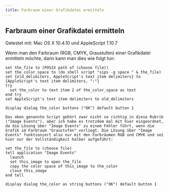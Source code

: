 ```yaml
---
title: Farbraum einer Grafikdatei ermitteln
---
```


## Farbraum einer Grafikdatei ermitteln

Getestet mit: Mac OS X 10.4.10 und AppleScript 1.10.7

Wenn man den Farbraum (RGB, CMYK, Graustufen) einer Grafikdatei ermitteln möchte, dann kann man dies wie folgt tun:

```applescript
set the_file to (POSIX path of (choose file))
set the_color_space to (do shell script "sips -g space " & the_file)
set {old_delimiters, AppleScript's text item delimiters} to {AppleScript's text item delimiters, ":"}
try
  set the_color to text item 2 of the_color_space as text
end try
set AppleScript's text item delimiters to old_delimiters

display dialog the_color buttons ("OK") default button 1

Das oben genannte Script gehört zwar nicht so richtig in diese Rubrik ("Image Events"), aber ich habe es trotzdem mal mit hier eingeordnet, da die Lösung über "Image Events" zu einem Fehler führt, wenn die Grafik im Farbraum "Graustufen" vorliegt. Die Lösung über "Image Events" funktioniert also nur mit den Farbräumen RGB und CMYK und sei hier nur der Vollständigkeit halber aufgeführt:

set the_file to (choose file)
tell application "Image Events"
  launch
  set this_image to open the_file
  copy the color space of this_image to the_color
  close this_image
end tell

display dialog the_color as string buttons ("OK") default button 1
```
